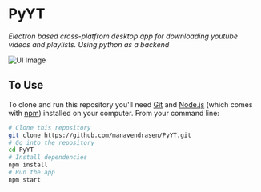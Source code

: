 # PyYT

_Electron based cross-platfrom desktop app for downloading youtube videos and playlists. Using python as a backend_

![UI Image](https://imgur.com/a/BLXnPJX)

## To Use

To clone and run this repository you'll need [Git](https://git-scm.com) and [Node.js](https://nodejs.org/en/download/) (which comes with [npm](http://npmjs.com)) installed on your computer. From your command line:

```bash
# Clone this repository
git clone https://github.com/manavendrasen/PyYT.git
# Go into the repository
cd PyYT
# Install dependencies
npm install
# Run the app
npm start
```

